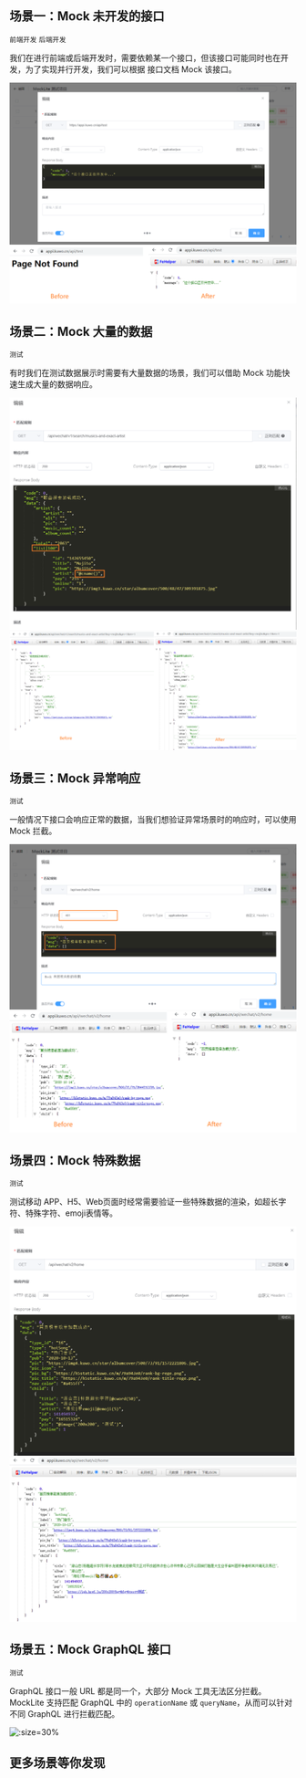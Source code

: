 ## 场景一：Mock 未开发的接口
<span class="no-needed">`前端开发` `后端开发`</span>

我们在进行前端或后端开发时，需要依赖某一个接口，但该接口可能同时也在开发，为了实现并行开发，我们可以根据
接口文档 Mock 该接口。

![](./_media/20201014192407659.jpg ':size=30%')
![](./_media/20201014192235201.jpg ':size=30%')

## 场景二：Mock 大量的数据
<span class="no-needed">`测试`</span>

有时我们在测试数据展示时需要有大量数据的场景，我们可以借助 Mock 功能快速生成大量的数据响应。

![](./_media/20201014193846668.jpg  ':size=30%')
![](./_media/20201014194128051.jpg  ':size=40%')

## 场景三：Mock 异常响应
<span class="no-needed">`测试`</span>

一般情况下接口会响应正常的数据，当我们想验证异常场景时的响应时，可以使用 Mock 拦截。

![](./_media/20201014200757179.jpg  ':size=30%')
![](./_media/20201014200639036.jpg  ':size=30%')

## 场景四：Mock 特殊数据
<span class="no-needed">`测试`</span>

测试移动 APP、H5、Web页面时经常需要验证一些特殊数据的渲染，如超长字符、特殊字符、emoji表情等。

![](./_media/20201014202200228.jpg ':size=30%')
![](./_media/20201014202133559.jpg ':size=30%')

## 场景五：Mock GraphQL 接口
<span class="no-needed">`测试`</span>

GraphQL 接口一般 URL 都是同一个，大部分 Mock 工具无法区分拦截。MockLite 支持匹配 GraphQL 中的 `operationName` 或 `queryName`，从而可以针对不同 GraphQL 进行拦截匹配。

![](./_media/20210531202910962.png ':size=30%')

## 更多场景等你发现
